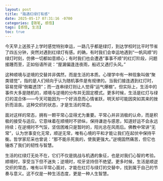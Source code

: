 ```yaml
---
layout: post
title: "路遇红绿灯有感"
date: 2025-05-17 07:31:16 -0700
categories: [随笔, 感悟]
tags: [感悟, 生活]
toc: true
---
```

今天早上送孩子上学时感觉特别幸运，一路几乎都是绿灯，到达学校时比平时节省了四五分钟，突然对遇到红绿灯有感。的确，有时我们会幸运地遇到“一帆风顺”的绿灯时刻，仿佛一切都如意顺心；有时我们也会遭遇“事事不顺”的红灯阶段，问题接踵而至，正如俗语所说：“屋漏偏逢连夜雨，船迟又遇打头风。”

这种顺境与逆境的交替并非偶然，而是生活的本质。心理学中有一种现象叫做“聚类错觉”，指的是人们倾向于认为随机事件是有规律的。当我们接连遇到红灯时，容易觉得“倒霉透顶”；而一连串绿灯则让人觉得“运气爆棚”。但实际上，生活中的事件大多是随机的，顺境与逆境的分布并无固定模式。更多时候，生活是红灯与绿灯的混合体——今天可能因为一个好消息而心情雀跃，明天却可能因突如其来的挫折而沮丧。这种交织的状态，才是生活的常态。

面对这样的常态，拥有一颗平常心显得尤为重要。平常心并非消极的认命，而是积极的接受与适应。它意味着在顺境时不骄纵，保持谦逊与感恩，知道好运不会永远持续；在逆境时不气馁，坚信困难只是暂时的，阳光总在风雨后。佛教中常讲“无常”，认为世事变化无常，顺逆无常，唯有心境的平和才能让我们在起伏中保持平衡。哲学家尼采也曾说：“那不能杀死我的，使我更强大。”逆境固然痛苦，但它也锤炼了我们的韧性与智慧。

生活的红绿灯无处不在，它们不仅是挑战与机遇的象征，也是对我们心智的考验。顺境时，享受当下但不迷失；逆境时，咬牙坚持但不绝望。更多时候，生活是顺逆交织的常态，唯有以平常心面对，才能在红灯与绿灯的交替中，找到属于自己的节奏与意义。这不仅是一种生活态度，更是一种人生智慧。